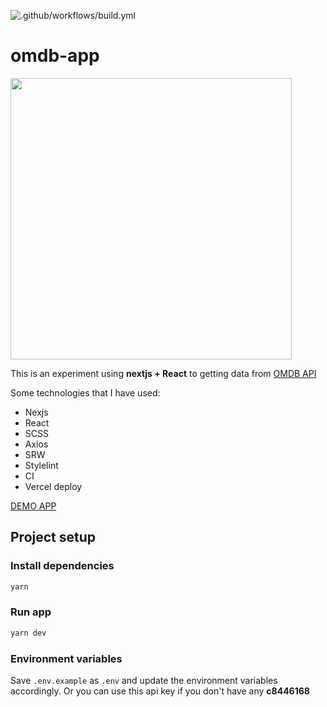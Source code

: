 ![.github/workflows/build.yml](https://github.com/joaopereirawd/omdb-app/workflows/.github/workflows/build.yml/badge.svg)

# omdb-app
<img width="450px" src="https://github.com/joaopereirawd/omdb-app/blob/master/public/img/screen1.png"/>

This is an experiment using **nextjs + React** to getting data from [OMDB API](http://www.omdbapi.com/)

Some technologies that I have used:
- Nexjs
- React
- SCSS
- Axios
- SRW 
- Stylelint
- CI
- Vercel deploy

[DEMO APP](https://omdb-app-tau.vercel.app/)

## Project setup

### Install dependencies

```bash
yarn
```

### Run app

```bash
yarn dev
```

### Environment variables

Save `.env.example` as `.env` and update the environment variables accordingly. Or you can use this api key if you don't have any **c8446168**
